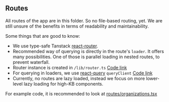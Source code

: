 ## Routes
All routes of the app are in this folder. So no file-based routing, yet. We are still unsure of the benefits in terms of readability and maintainability.

Some things that are good to know: 
* We use type-safe Tanstack [react-router](https://www.tanstack.com/router).
* Recommended way of querying is directly in the route's `loader`. It offers many possibilities. One of those is parallel loading in nested routes, to prevent waterfall.
* Router instance is created in `/lib/router.ts` [Code link](/frontend/src/lib/router.ts)
* For querying in loaders, we use [react-query](https://www.tanstack.com/query) `queryClient` [Code link](/frontend/src/lib/query-client.ts)
* Currently, no routes are lazy loaded, instead we focus on more lower-level lazy loading for high-KB components.

For example code, it is recommended to look at [routes/organizations.tsx](/frontend/src/routes/organizations.tsx)